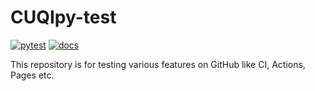# CUQIpy-test

[![pytest](https://github.com/nabriis/CUQIpy-test/actions/workflows/tests.yml/badge.svg?branch=main)](https://github.com/nabriis/CUQIpy-test/actions/workflows/tests.yml)
[![docs](https://github.com/nabriis/CUQIpy-test/actions/workflows/docs.yml/badge.svg)](https://github.com/nabriis/CUQIpy-test/actions/workflows/docs.yml)


This repository is for testing various features on GitHub like CI, Actions, Pages etc.
